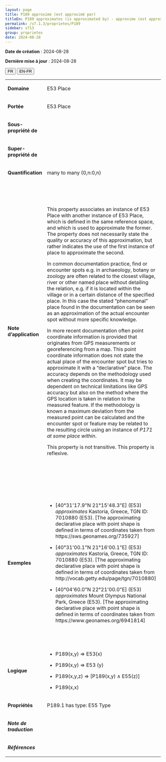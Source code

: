 ```yaml
---
layout: page
title: P189 approxime (est approximé par)
titleEn: P189 approximates (is approximated by) - approxime (est approximé par)
permalink: /v7.1.3/proprietes/P189
sidebar: v713
group: proprietes
date: 2024-08-28
---
```


**Date de création** : 2024-08-28

**Dernière mise à jour** : 2024-08-28

<div class="lang-buttons">
 <button id="fr" class="activate">FR</button>
 <button id="en-fr">EN-FR</button>
</div>

<table>
<tbody>
<tr>
<td><p><strong>Domaine</strong></p></td>
<td class="en">
<p>E53 Place</p>
</td>
<td>
<p><code class="language-plaintext highlighter-rouge">E53_Lieu</code></p>
</td>
</tr>
<tr>
<td><p><strong>Portée</strong></p></td>
<td class="en">
<p>E53 Place</p>
</td>
<td>
<p><code class="language-plaintext highlighter-rouge">E53_Lieu</code></p>
</td>
</tr>
<tr>
<td><p><strong>Sous-propriété de</strong></p></td>
<td class="en">
</td>
<td>
</td>
</tr>
<tr>
<td><p><strong>Super-propriété de</strong></p></td>
<td class="en">
</td>
<td>
</td>
</tr>
<tr>
<td><p><strong>Quantification</strong></p></td>
<td class="en">
<p>many to many (0,n:0,n)</p>
</td>
<td>
<p>plusieurs à plusieurs (0,n:0,n)</p>
</td>
</tr>
<tr>
<td><p><strong>Note d’application</strong></p></td>
<td class="en">
<p>This property associates an instance of E53 Place with another instance of E53 Place, which is defined in the same reference space, and which is used to approximate the former. The property does not necessarily state the quality or accuracy of this approximation, but rather indicates the use of the first instance of place to approximate the second.</p>
<p>In common documentation practice, find or encounter spots e.g. in archaeology, botany or zoology are often related to the closest village, river or other named place without detailing the relation, e.g. if it is located within the village or in a certain distance of the specified place. In this case the stated “phenomenal” place found in the documentation can be seen as an approximation of the actual encounter spot without more specific knowledge. </p>
<p>In more recent documentation often point coordinate information is provided that originates from GPS measurements or georeferencing from a map. This point coordinate information does not state the actual place of the encounter spot but tries to approximate it with a “declarative” place. The accuracy depends on the methodology used when creating the coordinates. It may be dependent on technical limitations like GPS accuracy but also on the method where the GPS location is taken in relation to the measured feature. If the methodology is known a maximum deviation from the measured point can be calculated and the encounter spot or feature may be related to the resulting circle using an instance of <em>P171 at some place within</em>.</p>
<p>This property is not transitive. This property is reflexive.</p>
</td>
<td>
<p>Cette propriété associe une instance de <code class="language-plaintext highlighter-rouge">E53_Lieu</code> à une autre instance de <code class="language-plaintext highlighter-rouge">E53_Lieu</code> qui est définie dans le même espace de référence et qui est utilisée pour approximer la première. La propriété n'indique pas nécessairement la qualité ou l'exactitude de cette approximation, mais plutôt l'utilisation de la première instance de lieu pour approximer la seconde.</p>
<p>Dans les pratiques courantes en documentation, les lieux ou points de rencontre, par exemple en archéologie, en botanique ou en zoologie, sont souvent liés au village, à la rivière ou à tout autre lieu nommé le plus proche sans que la relation avec ce lieu soit détaillée, par exemple s'il est situé dans le village ou à une certaine distance du lieu spécifié. Dans ce cas, le lieu « phénoménal » indiqué dans la documentation peut être considéré comme une approximation du lieu de rencontre réel sans connaissances plus spécifiques.</p>
<p>Dans la documentation plus récente, l'information sur les coordonnées de points est souvent fournie à partir de mesures GPS ou d'un géoréférencement provenant d'une carte. Cette information sur les coordonnées de points n'indique pas le lieu réel du point de rencontre, mais l'approxime plutôt avec un lieu « déclaratif ». L'exactitude de cette information dépend de la méthodologie utilisée lors de la création de ces coordonnées. Elle peut dépendre de limitations techniques comme la précision du GPS, mais également de la méthode par laquelle la position GPS est définie par rapport à la caractéristique mesurée. Si la méthodologie est connue, un écart maximal par rapport au point mesuré peut être calculé et le point de rencontre ou la caractéristique de ce lieu peut être lié à l'aire résultante en utilisant une instance de <code class="language-plaintext highlighter-rouge">P171_quelque_part_dans</code>.</p>
<p>Cette propriété n'est pas transitive et est réflexive.</p>
</td>
</tr>
<tr>
<td><p><strong>Exemples</strong></p></td>
<td class="en">
<ul>
<li><p>[40°31'17.9"N 21°15'48.3"E] (E53) <em>approximates </em>Kastoria, Greece, TGN ID: 7010880 (E53). [The approximating declarative place with point shape is defined in terms of coordinates taken from https://sws.geonames.org/735927]</p>
</li>
<li><p>[40°31'00.1"N 21°16'00.1"E] (E53) <em>approximates </em>Kastoria, Greece, TGN ID: 7010880 (E53). [The approximating declarative place with point shape is defined in terms of coordinates taken from http://vocab.getty.edu/page/tgn/7010880]</p>
</li>
<li><p>[40°04'60.0"N 22°21'00.0"E] (E53) <em>approximates </em>Mount Olympus National Park, Greece (E53). [The approximating declarative place with point shape is defined in terms of coordinates taken from https://www.geonames.org/6941814]</p>
</li>
</ul>
</td>
<td>
<ul>
<li><p>[40°31'17.9"N 21°15'48.3"E] (<code class="language-plaintext highlighter-rouge">E53_Lieu</code>) approxime (<code class="language-plaintext highlighter-rouge">P189_approxime</code>) Kastoria, en Grèce, dont l'identifiant du Getty Thesaurus of Geographic Names (TGN) est « 7010880 » (<code class="language-plaintext highlighter-rouge">E53_Lieu</code>). [Le lieu déclaratif approximé par un point est défini par les coordonnées tirées de https://sws.geonames.org/735927]</p>
</li>
<li><p>[40°31'00.1"N 21°16'00.1"E] (<code class="language-plaintext highlighter-rouge">E53_Lieu</code>) approxime (<code class="language-plaintext highlighter-rouge">P189_approxime</code>) Kastoria, en Grèce, dont l'identifiant du Getty Thesaurus of Geographic Names (TGN) est « 7010880 » (<code class="language-plaintext highlighter-rouge">E53_Lieu</code>). [Le lieu déclaratif approximé par un point est défini par les coordonnées tirées de http://vocab.getty.edu/page/tgn/7010880]</p>
</li>
<li><p>[40°04'60.0"N 22°21'00.0"E] (<code class="language-plaintext highlighter-rouge">E53_Lieu</code>) approxime (<code class="language-plaintext highlighter-rouge">P189_approxime</code>) le Parc national du Mont Olympe, en Grèce (<code class="language-plaintext highlighter-rouge">E53_Lieu</code>). [Le lieu déclaratif approximé par un point est défini par les coordonnées tirées de https://www.geonames.org/6941814]</p>
</li>
</ul>
</td>
</tr>
<tr>
<td><p><strong>Logique</strong></p></td>
<td class="en">
<ul>
<li><p>P189(x,y) ⇒ E53(x)</p>
</li>
<li><p>P189(x,y) ⇒ E53 (y) </p>
</li>
<li><p>P189(x,y,z) ⇒ [P189(x,y) ∧ E55(z)]</p>
</li>
<li><p>P189(x,x)</p>
</li>
</ul>
</td>
<td>
<p>P189(x,y) ⇒ E53(x)</p>
<p>P189(x,y) ⇒ E53 (y) </p>
<p>P189(x,y,z) ⇒ [P189(x,y) ∧ E55(z)]</p>
<p>P189(x,x)</p>
</td>
</tr>
<tr>
<td><p><strong>Propriétés</strong></p></td>
<td class="en">
<p>P189.1 has type: E55 Type</p>
</td>
<td>
<p><code class="language-plaintext highlighter-rouge">P189.1_a_pour_type</code> : <code class="language-plaintext highlighter-rouge">E55_Type</code></p>
</td>
</tr>
<tr>
<td><p><strong><em>Note de traduction</em></strong></p></td>
<td colspan="2">
</td>
</tr>
<tr>
<td><p><strong><em>Références</em></strong></p></td>
<td colspan="2">
<p><em></em></p>
</td>
</tr>
</tbody>
</table>
